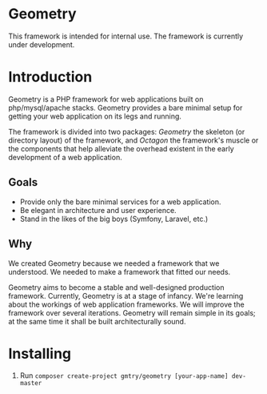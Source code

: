 # Geometry

This framework is intended for internal use. The framework is currently under development.

# Introduction

Geometry is a PHP framework for web applications built on php/mysql/apache stacks. Geometry provides a bare minimal setup for getting your web application on its legs and running.

The framework is divided into two packages: *Geometry* the skeleton (or directory layout) of the framework, and *Octagon* the framework's muscle or the components that help alleviate the overhead existent in the early development of a web application.

## Goals

* Provide only the bare minimal services for a web application.
* Be elegant in architecture and user experience.
* Stand in the likes of the big boys (Symfony, Laravel, etc.)

## Why

We created Geometry because we needed a framework that we understood. We needed to make a framework that fitted our needs.

Geometry aims to become a stable and well-designed production framework. Currently, Geometry is at a stage of infancy. We're learning about the workings of web application frameworks. We will improve the framework over several iterations. Geometry will remain simple in its goals; at the same time it shall be built architecturally sound.

# Installing

1. Run `composer create-project gmtry/geometry [your-app-name] dev-master`
